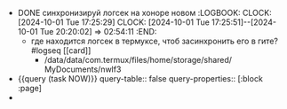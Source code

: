 - DONE синхронизируй логсек на хоноре новом
  :LOGBOOK:
  CLOCK: [2024-10-01 Tue 17:25:29]
  CLOCK: [2024-10-01 Tue 17:25:51]--[2024-10-01 Tue 20:20:02] =>  02:54:11
  :END:
	- где находится логсек в термуксе, чтоб засинхронить его в гите? #logseq [[card]]
		- /data/data/com.termux/files/home/storage/shared/ MyDocuments/nwlf3
- {{query (task NOW)}}
  query-table:: false
  query-properties:: [:block :page]
-
